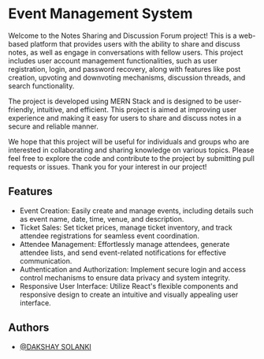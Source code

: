 
# Event Management System

Welcome to the Notes Sharing and Discussion Forum project! This is a web-based platform that provides users with the ability to share and discuss notes, as well as engage in conversations with fellow users. This project includes user account management functionalities, such as user registration, login, and password recovery, along with features like post creation, upvoting and downvoting mechanisms, discussion threads, and search functionality.

The project is developed using MERN Stack and is designed to be user-friendly, intuitive, and efficient. This project is aimed at improving user experience and making it easy for users to share and discuss notes in a secure and reliable manner.

We hope that this project will be useful for individuals and groups who are interested in collaborating and sharing knowledge on various topics. Please feel free to explore the code and contribute to the project by submitting pull requests or issues. Thank you for your interest in our project!








## Features

- Event Creation: Easily create and manage events, including details such as event name, date, time, venue, and description.
- Ticket Sales: Set ticket prices, manage ticket inventory, and track attendee registrations for seamless event coordination.
- Attendee Management: Effortlessly manage attendees, generate attendee lists, and send event-related notifications for effective communication.
- Authentication and Authorization: Implement secure login and access control mechanisms to ensure data privacy and system integrity.
- Responsive User Interface: Utilize React's flexible components and responsive design to create an intuitive and visually appealing user interface.



## Authors

- [@DAKSHAY SOLANKI](https://github.com/DAKSHAY111)

